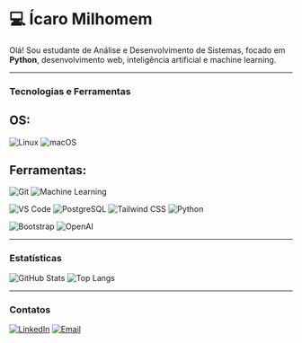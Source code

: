 # 💻 Ícaro Milhomem

Olá! Sou estudante de Análise e Desenvolvimento de Sistemas, focado em **Python**, desenvolvimento web, inteligência artificial e machine learning.  

---

### Tecnologias e Ferramentas

## OS:
![Linux](https://img.shields.io/badge/Linux-FCC624?style=for-the-badge&logo=linux&logoColor=black) 
![macOS](https://img.shields.io/badge/macOS-FFFFFF?style=for-the-badge&logo=apple&logoColor=000000)

## Ferramentas:

![Git](https://img.shields.io/badge/Git-F05032?style=for-the-badge&logo=git&logoColor=white) 
![Machine Learning](https://img.shields.io/badge/Machine_Learning-FC8019?style=for-the-badge&logo=tensorflow&logoColor=white)

![VS Code](https://img.shields.io/badge/Visual_Studio_Code-0078D4?style=for-the-badge&logo=visualstudiocode&logoColor=white) 
![PostgreSQL](https://img.shields.io/badge/PostgreSQL-4169E1?style=for-the-badge&logo=postgresql&logoColor=white) 
![Tailwind CSS](https://img.shields.io/badge/Tailwind_CSS-06B6D4?style=for-the-badge&logo=tailwind-css&logoColor=white)
![Python](https://img.shields.io/badge/Python-3776AB?style=for-the-badge&logo=python&logoColor=white) 

![Bootstrap](https://img.shields.io/badge/Bootstrap-7952B3?style=for-the-badge&logo=bootstrap&logoColor=white)
![OpenAI](https://img.shields.io/badge/OpenAI-412991?style=for-the-badge&logo=openai&logoColor=white) 


---

### Estatísticas

![GitHub Stats](https://github-readme-stats.vercel.app/api?username=Icaroow&show_icons=true&theme=radical)
![Top Langs](https://github-readme-stats.vercel.app/api/top-langs/?username=Icaroow&layout=compact&theme=radical)

---

### Contatos
[![LinkedIn](https://img.shields.io/badge/LinkedIn-0A66C2?style=for-the-badge&logo=linkedin&logoColor=white)](https://www.linkedin.com/in/icaro-milhomem-30216037b) 
[![Email](https://img.shields.io/badge/Email-D14836?style=for-the-badge&logo=gmail&logoColor=white)](mailto:icaromilhomemjr02@gmail.com)
